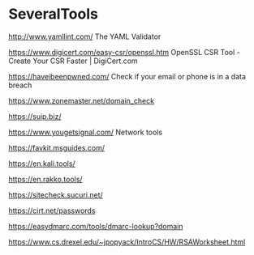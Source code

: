 # SeveralTools

http://www.yamllint.com/ The YAML Validator

https://www.digicert.com/easy-csr/openssl.htm OpenSSL CSR Tool - Create Your CSR Faster | DigiCert.com

https://haveibeenpwned.com/ Check if your email or phone is in a data breach

https://www.zonemaster.net/domain_check

https://suip.biz/

https://www.yougetsignal.com/ Network tools

https://favkit.msguides.com/

https://en.kali.tools/

https://en.rakko.tools/

https://sitecheck.sucuri.net/

https://cirt.net/passwords

https://easydmarc.com/tools/dmarc-lookup?domain

https://www.cs.drexel.edu/~jpopyack/IntroCS/HW/RSAWorksheet.html







